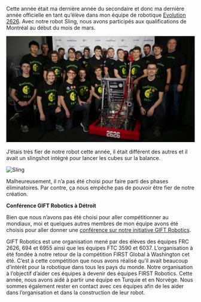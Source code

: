 Cette année était ma dernière année du secondaire et donc ma dernière année officielle en tant qu’élève dans mon équipe de robotique [Evolution 2626](https://evolution2626.org). Avec notre robot Sling, nous avons participés aux qualifications de Montréal au début du mois de mars.

![Équipe de robotique 2018](/images/equipe-2018.jpg)

J’étais très fier de notre robot cette année, il était différent des autres et il avait un slingshot intégré pour lancer les cubes sur la balance.

![Sling](https://i.imgur.com/DtP9qazh.jpg)

Malheureusement, il n’a pas été choisi pour faire parti des phases éliminatoires. Par contre, ça nous empêche pas de pouvoir être fier de notre création.


**Conférence GIFT Robotics à Détroit**

Bien que nous n’avons pas été choisi pour aller compétitionner au mondiaux, moi et quelques autres membres de mon équipe avons été choisis pour aller donner une [conférence sur notre initiative GIFT Robotics](https://www.firstchampionship.org/gift-robotics-global-initiative).

GIFT Robotics est une organisation mené par des élèves des équipes FRC 2626, 694 et 6955 ainsi que les équipes FTC 3590 et 6037. L’organisation à été fondée à notre retour de la compétition FIRST Global à Washington cet été. C’est à cette compétition que nous avons réalisé qu’il avait beaucoup d’intérêt pour la robotique dans tous les pays du monde. Notre organisation à l’objectif d’aider ces équipes à devenir des équipes FIRST Robotics. Cette année, nous avons aidé à partir une équipe en Turquie et en Norvège. Nous sommes également rester en contact avec ces équipes afin de les aider dans l’organisation et dans la construction de leur robot.
